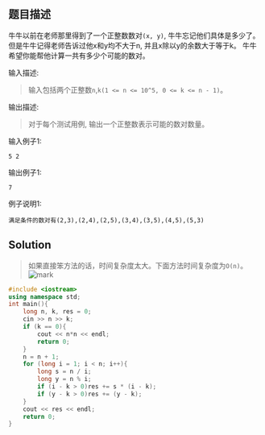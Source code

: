 ## 题目描述
牛牛以前在老师那里得到了一个正整数数对`(x, y)`, 牛牛忘记他们具体是多少了。
但是牛牛记得老师告诉过他x和y均不大于n, 并且x除以y的余数大于等于k。
牛牛希望你能帮他计算一共有多少个可能的数对。

输入描述:
>输入包括两个正整数`n`,`k(1 <= n <= 10^5, 0 <= k <= n - 1)`。


输出描述:
>对于每个测试用例, 输出一个正整数表示可能的数对数量。

输入例子1:
```
5 2
```
输出例子1:
```
7
```
例子说明1:
```
满足条件的数对有(2,3),(2,4),(2,5),(3,4),(3,5),(4,5),(5,3)
```
## Solution
> 如果直接笨方法的话，时间复杂度太大。下面方法时间复杂度为`O(n)`。
![mark](http://omwiezyrk.bkt.clouddn.com/blog/20180810/223553519.png)
```c++
#include <iostream>
using namespace std;
int main(){
	long n, k, res = 0;
	cin >> n >> k;
	if (k == 0){
		cout << n*n << endl;
		return 0;
	}
	n = n + 1;
	for (long i = 1; i < n; i++){
		long s = n / i;
		long y = n % i;
		if (i - k > 0)res += s * (i - k);
		if (y - k > 0)res += (y - k);
	}
	cout << res << endl;
	return 0;
}
```